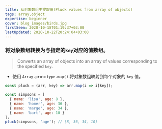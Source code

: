 ```yaml
---
title: 从对象数组中提取值(Pluck values from array of objects)
tags: array,object
expertise: beginner
cover: blog_images/birds.jpg
firstSeen: 2020-10-18T01:19:37+03:00
lastUpdated: 2020-10-22T20:24:04+03:00
---
```


### 将对象数组转换为与指定的`key`对应的值数组。
> Converts an array of objects into an array of values corresponding to the specified `key`.

- 使用 `Array.prototype.map()` 将对象数组映射到每个对象的 `key` 值。

```js
const pluck = (arr, key) => arr.map(i => i[key]);
```

```js
const simpsons = [
  { name: 'lisa', age: 8 },
  { name: 'homer', age: 36 },
  { name: 'marge', age: 34 },
  { name: 'bart', age: 10 }
];
pluck(simpsons, 'age'); // [8, 36, 34, 10]
```
